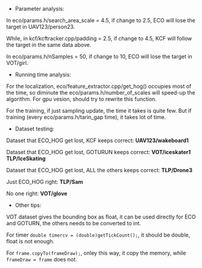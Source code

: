 
* Parameter analysis:

In eco/params.h/search_area_scale = 4.5, if change to 2.5, ECO will lose the target in UAV123/person23.

While, in kcf/kcftracker.cpp/padding = 2.5, if change to 4.5, KCF will follow the target in the same
data above.

In eco/params.h/nSamples = 50, if change to 10, ECO will lose the target in VOT/girl.


* Running time analysis:

For the localization, eco/feature_extractor.cpp/get_hog() occupies most of the time, so diminute the 
eco/params.h/number_of_scales will speed-up the algorithm. For gpu vesion, should try to rewrite this function.

For the training, if just sampling update, the time it takes is quite few. But if training (every eco/params.h/tarin_gap time), it takes lot of time. 


* Dataset testing:

Dataset that ECO_HOG get lost, KCF keeps correct:
**UAV123/wakeboard1** 

Dataset that ECO_HOG get lost, GOTURUN keeps correct:
**VOT/iceskater1** 
**TLP/IceSkating** 

Dataset that ECO_HOG get lost, ALL the others keeps correct:
**TLP/Drone3** 

Just ECO_HOG right:
**TLP/Sam**

No one right:
**VOT/glove**

* Other tips:

VOT dataset gives the bounding box as float, it can be used directly for ECO and GOTURN, the others needs to be converted to int.

For timer `double timercv = (double)getTickCount();`, it should be double, float is not enough.

For `frame.copyTo(frameDraw);`, onley this way, it copy the memory, while `frameDraw = frame` does not.

